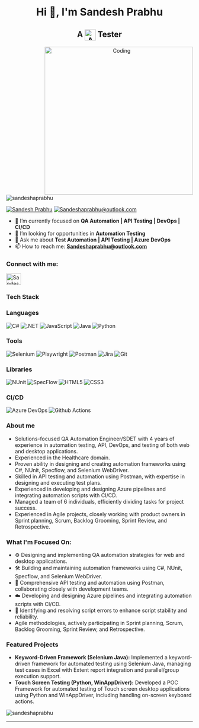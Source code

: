 <h1 align="center">Hi 👋, I'm Sandesh Prabhu</h1>
<h2 align="center">A <img src="https://tenor.com/view/testing-automation-gif-15833810470609580092" alt="Automation" width="30" height="30" align="absmiddle"> Tester</h2>


<p align="center">
<img align="right" alt="Coding" width="400" src="https://media0.giphy.com/media/v1.Y2lkPTc5MGI3NjExbHkwd2x0aDNmeXI4Y3ZuZmVoZno3MXd0enloY2dnYTUzYXJib25vbCZlcD12MV9pbnRlcm5hbF9naWZfYnlfaWQmY3Q9Zw/qgQUggAC3Pfv687qPC/giphy.gif">
</p>

<p align="left">
  <img src="https://komarev.com/ghpvc/?username=sandeshaprabhu&label=Profile%20views&color=0e75b6&style=flat" alt="sandeshaprabhu" />
</p>

<p align="left">
  <a href="https://www.linkedin.com/in/sandesha-prabhu" target="_blank"><img src="https://img.shields.io/badge/linkedin-%230077B5.svg?style=for-the-badge&logo=linkedin&logoColor=white" alt="Sandesh Prabhu" /></a>
  <a href="mailto:Sandeshaprabhu@outlook.com" target="_blank"><img src="https://img.shields.io/badge/Outlook-%230078D4.svg?style=for-the-badge&logo=microsoft-outlook&logoColor=white" alt="Sandeshaprabhu@outlook.com" /></a>

</p>

- 🔭 I’m currently focused on **QA Automation | API Testing | DevOps | CI/CD**
- 🤝 I’m looking for opportunities in **Automation Testing**
- 💬 Ask me about **Test Automation | API Testing | Azure DevOps**
- 📫 How to reach me: **Sandeshaprabhu@outlook.com**

<h3 align="left">Connect with me:</h3>
<p align="left">
  <a href="https://www.linkedin.com/in/sandesha-prabhu" target="blank"><img align="center" src="https://raw.githubusercontent.com/rahuldkjain/github-profile-readme-generator/master/src/images/icons/Social/linked-in-alt.svg" alt="Sandesh Prabhu" height="30" width="40" /></a>
</p>

### Tech Stack


<h3 align="left">Languages</h3>
<p align="left">
  <img src="https://img.shields.io/badge/c%23-%23239120.svg?style=for-the-badge&logo=c-sharp&logoColor=white" alt="C#" />
  <img src="https://img.shields.io/badge/.NET-5C2D91?style=for-the-badge&logo=.net&logoColor=white" alt=".NET" />
  <img src="https://img.shields.io/badge/JavaScript-%23F7DF1E.svg?style=for-the-badge&logo=javascript&logoColor=black" alt="JavaScript" />
  <img src="https://img.shields.io/badge/Java-ED8B00?style=for-the-badge&logo=java&logoColor=white" alt="Java" />
  <img src="https://img.shields.io/badge/Python-3776AB?style=for-the-badge&logo=python&logoColor=white" alt="Python" />
</p>

<h3> Tools</h3>
<p allign="left">
  <img src="https://img.shields.io/badge/Selenium-%2328a745?style=for-the-badge&logoColor=white&labelColor=%2328a745" alt="Selenium" />
  <img src="https://img.shields.io/badge/Playwright-4E528D?style=for-the-badge&logo=playwright&logoColor=white" alt="Playwright" />
  <img src="https://img.shields.io/badge/Postman-FF6C37?style=for-the-badge&logo=postman&logoColor=white" alt="Postman" />
  <img src="https://img.shields.io/badge/Jira-0052CC?style=for-the-badge&logo=jira&logoColor=white" alt="Jira" />
  <img src="https://img.shields.io/badge/Git-F05032?style=for-the-badge&logo=git&logoColor=white" alt="Git" />
 
  
</p>

<h3>Libraries</h3>
<p>
  <img src="https://img.shields.io/badge/NUnit-96C31E?style=for-the-badge&logo=nunit&logoColor=white" alt="NUnit" />
  <img src="https://img.shields.io/badge/SpecFlow-F02E5A?style=for-the-badge&logoColor=white" alt="SpecFlow" />
 <img src="https://img.shields.io/badge/HTML5-%23E34F26.svg?style=for-the-badge&logo=html5&logoColor=white" alt="HTML5" />
  <img src="https://img.shields.io/badge/CSS3-%231572B6.svg?style=for-the-badge&logo=css3&logoColor=white" alt="CSS3" />
</p>

<h3> CI/CD</h3>
<p>
  <img src="https://img.shields.io/badge/Azure_DevOps-0078D4?style=for-the-badge&logo=azure-devops&logoColor=white" alt="Azure DevOps" />
  <img src="https://img.shields.io/badge/github%20actions-%232671E5.svg?style=for-the-badge&logo=githubactions&logoColor=white" alt="Github Actions" />
</p>

### About me

* Solutions-focused QA Automation Engineer/SDET with 4 years of experience in automation testing, API, DevOps, and testing of both web and desktop applications.
* Experienced in the Healthcare domain.
* Proven ability in designing and creating automation frameworks using C#, NUnit, Specflow, and Selenium WebDriver.
* Skilled in API testing and automation using Postman, with expertise in designing and executing test plans.
* Experienced in developing and designing Azure pipelines and integrating automation scripts with CI/CD.
* Managed a team of 6 individuals, efficiently dividing tasks for project success.
* Experienced in Agile projects, closely working with product owners in Sprint planning, Scrum, Backlog Grooming, Sprint Review, and Retrospective.

### What I'm Focused On:

* ⚙️ Designing and implementing QA automation strategies for web and desktop applications.
* 🛠️ Building and maintaining automation frameworks using C#, NUnit, Specflow, and Selenium WebDriver.
* 🔗 Comprehensive API testing and automation using Postman, collaborating closely with development teams.
* ☁️ Developing and designing Azure pipelines and integrating automation scripts with CI/CD.
* 🧪 Identifying and resolving script errors to enhance script stability and reliability.
* Agile methodologies, actively participating in Sprint planning, Scrum, Backlog Grooming, Sprint Review, and Retrospective.

### Featured Projects

* **Keyword-Driven Framework (Selenium Java):** Implemented a keyword-driven framework for automated testing using Selenium Java, managing test cases in Excel with Extent report integration and parallel/group execution support.
* **Touch Screen Testing (Python, WinAppDriver):** Developed a POC Framework for automated testing of Touch screen desktop applications using Python and WinAppDriver, including handling on-screen keyboard actions.

<img src="https://github-readme-stats.vercel.app/api?username=sandeshaprabhu&show_icons=true&theme=dark" alt="sandeshaprabhu" />

---

